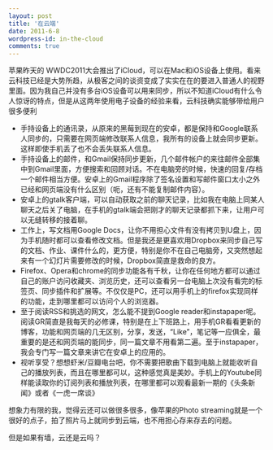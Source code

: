 ```yaml
---
layout: post
title: '在云端'
date: 2011-6-8
wordpress-id: in-the-cloud
comments: true
---
```

苹果昨天的 WWDC2011大会推出了iCloud，可以在Mac和iOS设备上使用。看来云科技已经是大势所趋，从极客之间的谈资变成了实实在在的要进入普通人的视野里面。因为我自己并没有多台iOS设备可以用来同步，所以不知道iCloud有什么令人惊讶的特点，但是从这两年使用电子设备的经验来看，云科技确实能够带给用户很多便利
<ul>
	<li> 手持设备上的通讯录，从原来的黑莓到现在的安卓，都是保持和Google联系人同步的，只需要在网页端修改联系人信息，我所有的设备上就会同步更新。这样即使手机丢了也不会丢失联系人信息。</li>
	<li> 手持设备上的邮件，和Gmail保持同步更新，几个邮件帐户的来往邮件全部集中到Gmail里面，方便搜索和回顾对话。不在电脑旁的时候，快速的回复/存档一个邮件相当方便。安卓上的Gmail程序除了签名设置和写邮件窗口太小之外已经和网页端没有什么区别（呃，还有不能复制邮件内容）。</li>
	<li>安卓上的gtalk客户端，可以自动获取之前的聊天记录，比如我在电脑上同某人聊天之后关了电脑，在手机的gtalk端会把刚才的聊天记录都抓下来，让用户可以无缝转移的接着聊。</li>
	<li> 工作上，写文档用Google Docs，让你不用担心文件有没有拷贝到U盘上，因为手机随时都可以查看修改文档。但是我还是更喜欢用Dropbox来同步自己写的文档、作业、课件什么的，更方便，特别是你不在自己电脑旁，又突然想起来有一个幻灯片需要修改的时候，Dropbox简直是救命的良方。</li>
	<li>Firefox、Opera和chrome的同步功能各有千秋，让你在任何地方都可以通过自己的账户访问收藏夹、浏览历史，还可以查看另一台电脑上次没有看完的标签页、同步插件和扩展等。不仅仅是PC，还可以用手机上的firefox实现同样的功能，走到哪里都可以访问个人的浏览器。</li>
	<li> 至于阅读RSS和挑选的网文，怎么能不提到Google reader和instapaper呢。阅读GR简直是我每天的必修课，特别是在上下班路上，用手机GR看看更新的博客，功能和网页端的几无区别，分享，发送，“Like”，笔记等一应俱全，最重要的是还和网页端的能同步，同一篇文章不用看第二遍。至于instapaper，我会专门写一篇文章来讲它在安卓上的应用的。</li>
	<li> 视听享受？想想虾米/豆瓣电台吧，你不需要把歌曲下载到电脑上就能收听自己的播放列表，而且在哪里都可以，这种感觉真是美妙。手机上的Youtube同样能读取你的订阅列表和播放列表，在哪里都可以观看最新一期的《头条新闻》或者《一虎一席谈》</li>
</ul>
想象力有限的我，觉得云还可以做很多很多，像苹果的Photo streaming就是一个很好的点子，拍了照片马上就同步到云端，也不用担心存来存去的问题。

但是如果有墙，云还是云吗？
